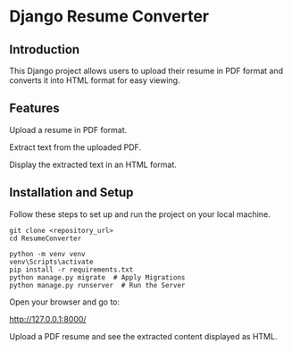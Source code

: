 # Django Resume Converter

## Introduction

This Django project allows users to upload their resume in PDF format and converts it into HTML format for easy viewing.

## Features

Upload a resume in PDF format.

Extract text from the uploaded PDF.

Display the extracted text in an HTML format.

## Installation and Setup

Follow these steps to set up and run the project on your local machine.


```
git clone <repository_url>
cd ResumeConverter
```


```
python -m venv venv
venv\Scripts\activate
pip install -r requirements.txt
python manage.py migrate  # Apply Migrations
python manage.py runserver  # Run the Server
```
Open your browser and go to:

http://127.0.0.1:8000/

Upload a PDF resume and see the extracted content displayed as HTML.